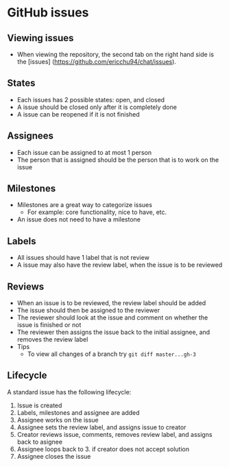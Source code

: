 # GitHub issues

## Viewing issues
* When viewing the repository, the second tab on the right hand side is the [issues] (https://github.com/ericchu94/chat/issues).

## States
* Each issues has 2 possible states: open, and closed
* A issue should be closed only after it is completely done
* A issue can be reopened if it is not finished

## Assignees
* Each issue can be assigned to at most 1 person
* The person that is assigned should be the person that is to work on the issue

## Milestones
* Milestones are a great way to categorize issues
  * For example: core functionality, nice to have, etc.
* An issue does not need to have a milestone

## Labels
* All issues should have 1 label that is not review
* A issue may also have the review label, when the issue is to be reviewed

## Reviews
* When an issue is to be reviewed, the review label should be added
* The issue should then be assigned to the reviewer
* The reviewer should look at the issue and comment on whether the issue is finished or not
* The reviewer then assigns the issue back to the initial assignee, and removes the review label
* Tips
  * To view all changes of a branch try ```git diff master...gh-3```

## Lifecycle
A standard issue has the following lifecycle:
 1. Issue is created
 2. Labels, milestones and assignee are added
 3. Assignee works on the issue
 4. Assignee sets the review label, and assigns issue to creator
 5. Creator reviews issue, comments, removes review label, and assigns back to asignee
 6. Assignee loops back to 3. if creator does not accept solution
 7. Assignee closes the issue
